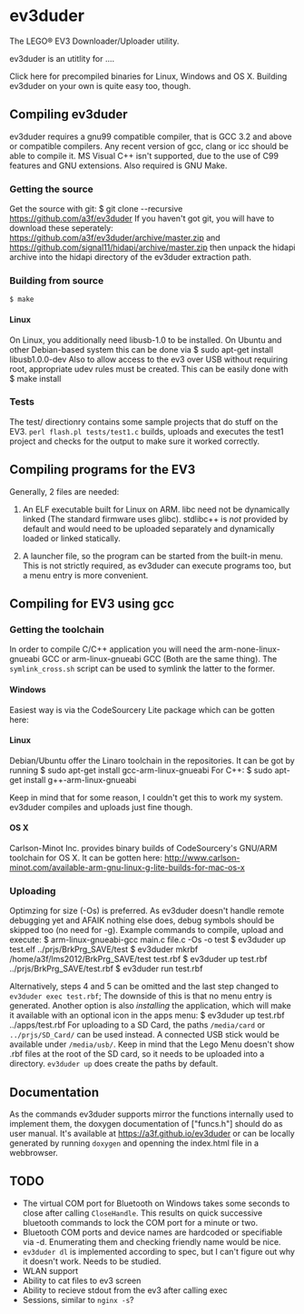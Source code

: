 # ev3duder

The LEGO® EV3 Downloader/Uploader utility.

ev3duder is an utitlity for ....

Click here for precompiled binaries for Linux, Windows and OS X.
Building ev3duder on your own is quite easy too, though.
## Compiling ev3duder

ev3duder requires a gnu99 compatible compiler, that is GCC 3.2 and
above or compatible compilers.
Any recent version of gcc, clang or icc should be able to compile it.
MS Visual C++ isn't supported, due to the use of C99 features and GNU extensions.
Also required is GNU Make.

### Getting the source
Get the source with git:
    $ git clone --recursive https://github.com/a3f/ev3duder
If you haven't got git, you will have to download these seperately:
	https://github.com/a3f/ev3duder/archive/master.zip
and
	https://github.com/signal11/hidapi/archive/master.zip
then unpack the hidapi archive into the hidapi directory of the ev3duder extraction path.

### Building from source
    $ make
#### Linux
On Linux, you additionally need libusb-1.0 to be installed. On Ubuntu and other Debian-based system this can be done via
    $ sudo apt-get install libusb1.0.0-dev
Also to allow access to the ev3 over USB without requiring root, appropriate udev rules must be created. This can be easily done with
    $ make install
### Tests
The test/ directionry contains some sample projects that do stuff on
the EV3. `perl flash.pl tests/test1.c` builds, uploads and executes
the test1 project and checks for the output to make sure it worked correctly. 

## Compiling programs for the EV3

Generally, 2 files are needed: 
1) An ELF executable built for Linux on ARM. libc need not be
dynamically linked (The standard firmware uses glibc).
stdlibc++ is _not_ provided by default and would need to be
uploaded separately and dynamically loaded or linked statically.

2) A launcher file, so the program can be started from the built-in
menu. This is not strictly required, as ev3duder can execute
programs too, but a menu entry is more convenient.

## Compiling for EV3 using gcc
### Getting the toolchain
In order to compile C/C++ application you will need the arm-none-linux-gnueabi GCC or arm-linux-gnueabi GCC (Both are the same thing).
The `symlink_cross.sh` script can be used to symlink the latter to the former.

#### Windows
Easiest way is via the CodeSourcery Lite package which can be gotten here:

#### Linux
Debian/Ubuntu offer the Linaro toolchain in the repositories. It can be got by running
    $ sudo apt-get install gcc-arm-linux-gnueabi
For C++:
    $ sudo apt-get install g++-arm-linux-gnueabi

Keep in mind that for some reason, I couldn't get this to work my system. ev3duder compiles and uploads just fine though.	  

#### OS X
Carlson-Minot Inc. provides binary builds of CodeSourcery's GNU/ARM toolchain for OS X. It can be gotten here:
http://www.carlson-minot.com/available-arm-gnu-linux-g-lite-builds-for-mac-os-x

### Uploading

Optimzing for size (-Os) is preferred. As ev3duder doesn't
handle remote debugging yet and AFAIK nothing else does,
debug symbols should be skipped too (no need for -g).
Example commands to compile, upload and execute:
    $ arm-linux-gnueabi-gcc main.c file.c -Os -o test
    $ ev3duder up test.elf ../prjs/BrkPrg_SAVE/test
    $ ev3duder mkrbf /home/a3f/lms2012/BrkPrg_SAVE/test test.rbf
    $ ev3duder up test.rbf ../prjs/BrkPrg_SAVE/test.rbf
    $ ev3duder run test.rbf

Alternatively, steps 4 and 5 can be omitted and the last step changed to
`ev3duder exec test.rbf`; The downside of this is that no menu
entry is generated. Another option is also _installing_ the
application, which will make it available with an optional icon in
the apps menu:
    $ ev3duder up test.rbf ../apps/test.rbf
For uploading to a SD Card, the paths `/media/card` or `../prjs/SD_Card/` can be used instead. A connected USB stick would be available under `/media/usb/`. Keep in mind that the Lego Menu doesn't show .rbf files at the root of the SD card, so it needs to be uploaded into a directory. `ev3duder up` does create the paths by default.

## Documentation
As the commands ev3duder supports mirror the functions internally used to implement them, the doxygen documentation of ["funcs.h"] should do as user manual. It's available at https://a3f.github.io/ev3duder or can be locally generated by running `doxygen` and openning the index.html file in a webbrowser.

## TODO
- The virtual COM port for Bluetooth on Windows takes some seconds to close after calling `CloseHandle`. This results on quick successive bluetooth commands to lock the COM port for a minute or two.
- Bluetooth COM ports and device names are hardcoded or specifiable via -d. Enumerating them and checking friendly name would be nice.
- `ev3duder dl` is implemented according to spec, but I can't figure out why it doesn't work. Needs to be studied.
- WLAN support
- Ability to cat files to ev3 screen
- Ability to recieve stdout from the ev3 after calling exec
- Sessions, similar to `nginx -s`?

